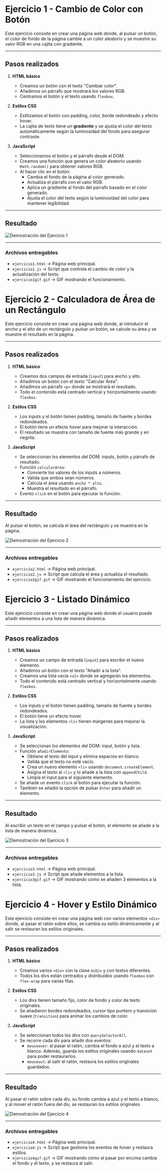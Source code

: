 # Ejercicio 1 - Cambio de Color con Botón

Este ejercicio consiste en crear una página web donde, al pulsar un botón, el color de fondo de la página cambie a un color aleatorio y se muestre su valor RGB en una cajita con gradiente.

---

## Pasos realizados

1. **HTML básico**
   - Creamos un botón con el texto "Cambiar color".
   - Añadimos un párrafo que mostrará los valores RGB.
   - Centramos el botón y el texto usando `flexbox`.

2. **Estilos CSS**
   - Estilizamos el botón con padding, color, borde redondeado y efecto hover.
   - La cajita de texto tiene un **gradiente** y se ajusta el color del texto automáticamente según la luminosidad del fondo para asegurar contraste.

3. **JavaScript**
   - Seleccionamos el botón y el párrafo desde el DOM.
   - Creamos una función que genera un color aleatorio usando `Math.random()` para obtener valores RGB.
   - Al hacer clic en el botón:
     - Cambia el fondo de la página al color generado.
     - Actualiza el párrafo con el valor RGB.
     - Aplica un gradiente al fondo del párrafo basado en el color generado.
     - Ajusta el color del texto según la luminosidad del color para mantener legibilidad.

---

## Resultado

![Demostración del Ejercicio 1](ej1/ejercicio1gif.gif)


---

### Archivos entregables
- `ejercicio1.html` → Página web principal.
- `ejercicio1.js` → Script que controla el cambio de color y la actualización del texto.
- `ejercicio1gif.gif` → GIF mostrando el funcionamiento.

# Ejercicio 2 - Calculadora de Área de un Rectángulo

Este ejercicio consiste en crear una página web donde, al introducir el ancho y el alto de un rectángulo y pulsar un botón, se calcule su área y se muestre el resultado en la página.

---

## Pasos realizados

1. **HTML básico**
   - Creamos dos campos de entrada (`input`) para ancho y alto.
   - Añadimos un botón con el texto "Calcular Área".
   - Añadimos un párrafo `<p>` donde se mostrará el resultado.
   - Todo el contenido está centrado vertical y horizontalmente usando `flexbox`.

2. **Estilos CSS**
   - Los inputs y el botón tienen padding, tamaño de fuente y bordes redondeados.
   - El botón tiene un efecto hover para mejorar la interacción.
   - El resultado se muestra con tamaño de fuente más grande y en negrita.

3. **JavaScript**
   - Se seleccionan los elementos del DOM: inputs, botón y párrafo de resultado.
   - Función `calcularArea`:
     - Convierte los valores de los inputs a números.
     - Valida que ambos sean números.
     - Calcula el área usando `ancho * alto`.
     - Muestra el resultado en el párrafo.
   - Evento `click` en el botón para ejecutar la función.

---

## Resultado

Al pulsar el botón, se calcula el área del rectángulo y se muestra en la página.  

![Demostración del Ejercicio 2](ej2/ejercicio2gif.gif)

---

### Archivos entregables
- `ejercicio2.html` → Página web principal.  
- `ejercicio2.js` → Script que calcula el área y actualiza el resultado.  
- `ejercicio2gif.gif` → GIF mostrando el funcionamiento del ejercicio.


# Ejercicio 3 - Listado Dinámico

Este ejercicio consiste en crear una página web donde el usuario puede añadir elementos a una lista de manera dinámica.  

---

## Pasos realizados

1. **HTML básico**
   - Creamos un campo de entrada (`input`) para escribir el nuevo elemento.
   - Añadimos un botón con el texto "Añadir a la lista".
   - Creamos una lista vacía `<ul>` donde se agregarán los elementos.
   - Todo el contenido está centrado vertical y horizontalmente usando `flexbox`.

2. **Estilos CSS**
   - Los inputs y el botón tienen padding, tamaño de fuente y bordes redondeados.
   - El botón tiene un efecto hover.
   - La lista y los elementos `<li>` tienen márgenes para mejorar la visualización.

3. **JavaScript**
   - Se seleccionan los elementos del DOM: input, botón y lista.
   - Función `añadirElemento`:
     - Obtiene el texto del input y elimina espacios en blanco.
     - Valida que el texto no esté vacío.
     - Crea un nuevo elemento `<li>` usando `document.createElement`.
     - Asigna el texto al `<li>` y lo añade a la lista con `appendChild`.
     - Limpia el input para el siguiente elemento.
   - Se añade un evento `click` al botón para ejecutar la función.
   - También se añadió la opción de pulsar `Enter` para añadir un elemento.

---

## Resultado

Al escribir un texto en el campo y pulsar el botón, el elemento se añade a la lista de manera dinámica.  

![Demostración del Ejercicio 3](ej3/ejercicio3gif.gif)

---

### Archivos entregables
- `ejercicio3.html` → Página web principal.  
- `ejercicio3.js` → Script que añade elementos a la lista.  
- `ejercicio3gif.gif` → GIF mostrando cómo se añaden 3 elementos a la lista.


# Ejercicio 4 - Hover y Estilo Dinámico

Este ejercicio consiste en crear una página web con varios elementos `<div>` donde, al pasar el ratón sobre ellos, se cambia su estilo dinámicamente y al salir se restauran los estilos originales.

---

## Pasos realizados

1. **HTML básico**
   - Creamos varios `<div>` con la clase `miDiv` y con textos diferentes.
   - Todos los divs están centrados y distribuidos usando `flexbox` con `flex-wrap` para varias filas.

2. **Estilos CSS**
   - Los divs tienen tamaño fijo, color de fondo y color de texto originales.
   - Se añadieron bordes redondeados, cursor tipo puntero y transición suave (`transition`) para animar los cambios de color.

3. **JavaScript**
   - Se seleccionan todos los divs con `querySelectorAll`.
   - Se recorre cada div para añadir dos eventos:
     - `mouseover`: al pasar el ratón, cambia el fondo a azul y el texto a blanco. Además, guarda los estilos originales usando `dataset` para poder restaurarlos.
     - `mouseout`: al salir el ratón, restaura los estilos originales guardados.

---

## Resultado

Al pasar el ratón sobre cada div, su fondo cambia a azul y el texto a blanco, y al mover el ratón fuera del div, se restauran los estilos originales.  

![Demostración del Ejercicio 4](ej4/ejercicio4gif.gif)

---

### Archivos entregables
- `ejercicio4.html` → Página web principal.  
- `ejercicio4.js` → Script que gestiona los eventos de hover y restaura estilos.  
- `ejercicio4gif.gif` → GIF mostrando cómo al pasar por encima cambia el fondo y el texto, y se restaura al salir.






